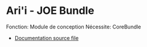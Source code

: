 # Ari'i - JOE Bundle

Fonction:  Module de conception 
Nécessite: CoreBundle

* [Documentation source file](doc/)


